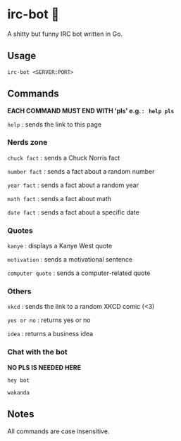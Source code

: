 # irc-bot :speech_balloon:

A shitty but funny IRC bot written in Go.

## Usage 

`irc-bot <SERVER:PORT>`

## Commands

__EACH COMMAND MUST END WITH 'pls'  e.g. : ` help pls`__

`help` : sends the link to this page

### Nerds zone

`chuck fact` : sends a Chuck Norris fact

`number fact` : sends a fact about a random number

`year fact` : sends a fact about a random year

`math fact` : sends a fact about math

`date fact` : sends a fact about a specific date

### Quotes

`kanye` : displays a Kanye West quote

`motivation` : sends a motivational sentence

`computer quote` : sends a computer-related quote

### Others

`xkcd` : sends the link to a random XKCD comic (<3)

`yes or no` : returns yes or no

`idea` : returns a business idea

### Chat with the bot
__NO PLS IS NEEDED HERE__

`hey bot`

`wakanda`

## Notes

All commands are case insensitive.